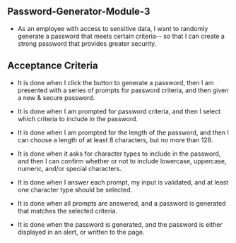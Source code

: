 ## Password-Generator-Module-3

* As an employee with access to sensitive data, I want to randomly generate a password that meets certain criteria-- so that I can create a strong password that provides greater security.

## Acceptance Criteria

* It is done when I click the button to generate a password, then I am presented with a series of prompts for password criteria, and then given a new & secure password.

* It is done when I am prompted for password criteria, and then I select which criteria to include in the password.

* It is done when I am prompted for the length of the password, and then I can choose a length of at least 8 characters, but no more than 128.

* It is done when it asks for character types to include in the password, and then I can confirm whether or not to include lowercase, uppercase, numeric, and/or special characters.

* It is done when I answer each prompt, my input is validated, and at least one character type should be selected.

* It is done when all prompts are answered, and a password is generated that matches the selected criteria.

* It is done when the password is generated, and the password is either displayed in an alert, or written to the page.
